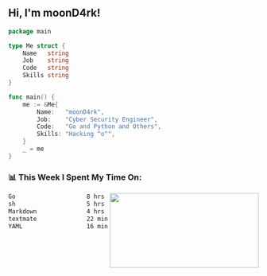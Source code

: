 <h2> Hi, I'm moonD4rk!</h2>

```go
package main

type Me struct {
	Name   string
	Job    string
	Code   string
	Skills string
}

func main() {
	me := &Me{
		Name:   "moonD4rk",
		Job:    "Cyber Security Engineer",
		Code:   "Go and Python and Others",
		Skills: "Hacking ^o^",
	}
	_ = me
}
```

<h3>📊 This Week I Spent My Time On:</h3>
<img align='right' src="https://github-readme-stats.vercel.app/api?username=moond4rk&show_icons=true&theme=radical", width="300" height="150">

<!--START_SECTION:waka-->

```txt
Go                    8 hrs 9 mins    ██████████▒░░░░░░░░░░░░░░   41.20 %
sh                    5 hrs 40 mins   ███████▒░░░░░░░░░░░░░░░░░   28.70 %
Markdown              4 hrs 58 mins   ██████▒░░░░░░░░░░░░░░░░░░   25.13 %
textmate              22 mins         ▒░░░░░░░░░░░░░░░░░░░░░░░░   01.91 %
YAML                  16 mins         ▒░░░░░░░░░░░░░░░░░░░░░░░░   01.36 %
```

<!--END_SECTION:waka-->

